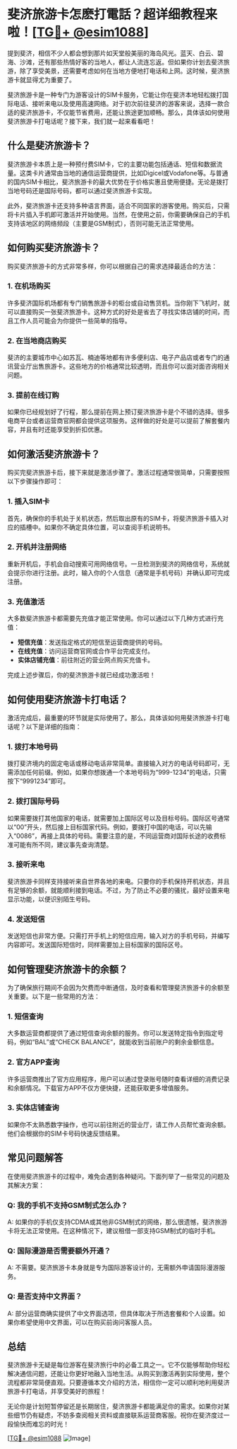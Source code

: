 # 斐济旅游卡怎麽打電話？超详细教程来啦！[[TG💪+ @esim1088](https://t.me/s/esim1088)]

提到斐济，相信不少人都会想到那片如天堂般美丽的海岛风光。蓝天、白云、碧海、沙滩，还有那些热情好客的当地人，都让人流连忘返。但如果你计划去斐济旅游，除了享受美景，还需要考虑如何在当地方便地打电话和上网。这时候，斐济旅游卡就显得尤为重要了。

斐济旅游卡是一种专门为游客设计的SIM卡服务，它能让你在斐济本地轻松拨打国际电话、接听来电以及使用高速网络。对于初次前往斐济的游客来说，选择一款合适的斐济旅游卡，不仅能节省费用，还能让旅途更加顺畅。那么，具体该如何使用斐济旅游卡打电话呢？接下来，我们就一起来看看吧！

## 什么是斐济旅游卡？

斐济旅游卡本质上是一种预付费SIM卡，它的主要功能包括通话、短信和数据流量。这类卡片通常由当地的通信运营商提供，比如Digicel或Vodafone等。与普通的国内SIM卡相比，斐济旅游卡的最大优势在于价格实惠且使用便捷。无论是拨打当地号码还是国际号码，都可以通过斐济旅游卡实现。

此外，斐济旅游卡还支持多种语言界面，适合不同国家的游客使用。购买后，只需将卡片插入手机即可激活并开始使用。当然，在使用之前，你需要确保自己的手机支持该地区的网络频段（主要是GSM制式），否则可能无法正常使用。

## 如何购买斐济旅游卡？

购买斐济旅游卡的方式非常多样，你可以根据自己的需求选择最适合的方法：

### 1. 在机场购买
许多斐济国际机场都有专门销售旅游卡的柜台或自动售货机。当你刚下飞机时，就可以直接购买一张斐济旅游卡。这种方式的好处是省去了寻找实体店铺的时间，而且工作人员可能会为你提供一些简单的指导。

### 2. 在当地商店购买
斐济的主要城市中心如苏瓦、楠迪等地都有许多便利店、电子产品店或者专门的通讯营业厅出售旅游卡。这些地方的价格通常比较透明，而且你可以面对面咨询相关问题。

### 3. 提前在线订购
如果你已经规划好了行程，那么提前在网上预订斐济旅游卡是个不错的选择。很多电商平台或者运营商官网都会提供这项服务。这样做的好处是可以提前了解套餐内容，并且有时还能享受到折扣优惠。

## 如何激活斐济旅游卡？

购买完斐济旅游卡后，接下来就是激活步骤了。激活过程通常很简单，只需要按照以下步骤操作即可：

### 1. 插入SIM卡
首先，确保你的手机处于关机状态，然后取出原有的SIM卡，将斐济旅游卡插入对应的插槽中。如果你不确定具体位置，可以查阅手机说明书。

### 2. 开机并注册网络
重新开机后，手机会自动搜索可用网络信号。一旦检测到斐济的网络信号，系统就会提示你进行注册。此时，输入你的个人信息（通常是手机号码）并确认即可完成注册。

### 3. 充值激活
大多数斐济旅游卡都需要先充值才能正常使用。你可以通过以下几种方式进行充值：
- **短信充值**：发送指定格式的短信至运营商提供的号码。
- **在线充值**：访问运营商官网或合作平台完成支付。
- **实体店铺充值**：前往附近的营业网点购买充值卡。

完成上述步骤后，你的斐济旅游卡就已经成功激活啦！

## 如何使用斐济旅游卡打电话？

激活完成后，最重要的环节就是实际使用了。那么，具体该如何用斐济旅游卡打电话呢？以下是详细的指南：

### 1. 拨打本地号码
拨打斐济境内的固定电话或移动电话非常简单。直接输入对方的电话号码即可，无需添加任何前缀。例如，如果你想拨通一个本地号码为“999-1234”的电话，只需按下“9991234”即可。

### 2. 拨打国际号码
如果需要拨打其他国家的电话，就需要加上国际区号以及目标号码。国际区号通常以“00”开头，然后接上目标国家代码。例如，要拨打中国的电话，可以先输入“0086”，再接上具体的号码。需要注意的是，不同运营商对国际长途的收费标准可能有所不同，建议事先查询清楚。

### 3. 接听来电
斐济旅游卡同样支持接听来自世界各地的来电。只要你的手机保持开机状态，并且有足够的余额，就能顺利接到电话。不过，为了防止不必要的骚扰，最好设置来电显示功能，以便识别陌生号码。

### 4. 发送短信
发送短信也非常方便。只需打开手机上的短信应用，输入对方的手机号码，并编写内容即可。发送国际短信时，同样需要加上目标国家的国际区号。

## 如何管理斐济旅游卡的余额？

为了确保旅行期间不会因为欠费而中断通信，及时查看和管理斐济旅游卡的余额至关重要。以下是一些常用的方法：

### 1. 短信查询
大多数运营商都提供了通过短信查询余额的服务。你可以发送特定指令到指定号码，例如“BAL”或“CHECK BALANCE”，就能收到当前账户的剩余金额信息。

### 2. 官方APP查询
许多运营商推出了官方应用程序，用户可以通过登录账号随时查看详细的消费记录和余额情况。下载官方APP不仅方便快捷，还能获取更多增值服务。

### 3. 实体店铺查询
如果你不太熟悉数字操作，也可以前往附近的营业厅，请工作人员帮忙查询余额。他们会根据你的SIM卡号码快速反馈结果。

## 常见问题解答

在使用斐济旅游卡的过程中，难免会遇到各种疑问。下面列举了一些常见的问题及其解决方案：

### Q: 我的手机不支持GSM制式怎么办？
A: 如果你的手机仅支持CDMA或其他非GSM制式的网络，那么很遗憾，斐济旅游卡将无法正常使用。在这种情况下，建议租借一部支持GSM制式的临时手机。

### Q: 国际漫游是否需要额外开通？
A: 不需要。斐济旅游卡本身就是专为国际游客设计的，无需额外申请国际漫游服务。

### Q: 是否支持中文界面？
A: 部分运营商确实提供了中文界面选项，但具体取决于所选套餐和个人设置。如果你希望使用中文界面，可以在购买前询问客服人员。

## 总结

斐济旅游卡无疑是每位游客在斐济旅行中的必备工具之一。它不仅能够帮助你轻松解决通信问题，还能让你更好地融入当地生活。从购买到激活再到实际使用，整个流程都非常简便直观。只要遵循本文介绍的方法，相信你一定可以顺利地利用斐济旅游卡打电话，并享受美好的旅程！

无论你是计划短暂停留还是长期居住，斐济旅游卡都能满足你的需求。如果你对某些细节仍有疑虑，不妨多查阅相关资料或直接联系运营商客服。祝你在斐济度过一段愉快而难忘的时光！

[[TG💪+ @esim1088](https://t.me/s/esim1088) ![Image](https://i.postimg.cc/4NQfJmqS/Snipaste-2025-05-13-00-14-12.png)]
